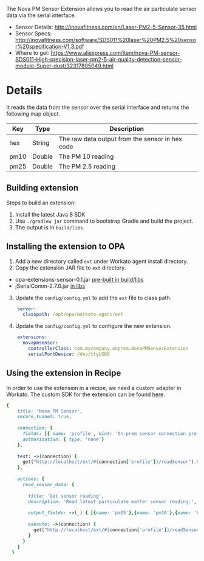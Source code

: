 The Nova PM Sensor Extension allows you to read the air particulate sensor data via the serial interface. 

- Sensor Details: http://inovafitness.com/en/Laser-PM2-5-Sensor-35.html
- Sensor Specs: http://inovafitness.com/software/SDS011%20laser%20PM2.5%20sensor%20specification-V1.3.pdf
- Where to get: https://www.aliexpress.com/item/nova-PM-sensor-SDS011-High-precision-laser-pm2-5-air-quality-detection-sensor-module-Super-dust/32317805049.html

# Details
It reads the data from the sensor over the serial interface and returns the following map object.

| Key | Type | Description |
| --- | --- | --- |
| hex | String | The raw data output from the sensor in hex code |
| pm10 | Double | The PM 10 reading |
| pm25 | Double | The PM 2.5 reading |

## Building extension

Steps to build an extension:

1. Install the latest Java 8 SDK
2. Use `./gradlew jar` command to bootstrap Gradle and build the project.
3. The output is in `build/libs`.

## Installing the extension to OPA

1. Add a new directory called `ext` under Workato agent install directory.
2. Copy the extension JAR file to `ext` directory.
  - opa-extensions-sensor-0.1.jar [pre-built in build/libs](https://gitlab.com/peaz/workato-nova-pm-sensor-connector/-/blob/main/build/libs/workato-nova-pm-sensor-connector-0.1.jar)
  - jSerialComm-2.7.0.jar [in libs](https://gitlab.com/peaz/workato-nova-pm-sensor-connector/-/blob/main/libs/jSerialComm-2.7.0.jar)
3. Update the `config/config.yml` to add the `ext` file to class path.

```yml
    server:
      classpath: /opt/opa/workato-agent/ext
```

4. Update the `config/config.yml` to configure the new extension.

```yml
    extensions:
      novapmsensor:
        controllerClass: com.mycompany.onprem.NovaPMSensorExtension
        serialPortDevice: /dev/ttyUSB0
```

## Using the extension in Recipe

In order to use the extension in a recipe, we need a custom adapter in Workato. The custom SDK for the extension 
can be found [here](https://gitlab.com/peaz/workato-nova-pm-sensor-connector/-/blob/main/custom-sdk/Nova-PM-Sensor-Connector.rb).

```ruby
{
    title: 'Nova PM Sensor',
    secure_tunnel: true,
  
    connection: {
      fields: [{ name: 'profile', hint: 'On-prem sensor connection profile' }],
      authorization: { type: 'none'}
    },
  
    test: ->(connection) {
      get("http://localhost/ext/#{connection['profile']}/readSensor").headers('X-Workato-Connector': 'enforce')
    },
  
    actions: {
      read_sensor_data: {
  
        title: 'Get sensor reading',
        description: 'Read latest particulate matter sensor reading.',
  
        output_fields: ->(_) { [{name: 'pm25'},{name: 'pm10'},{name: 'hex'}] },
  
        execute: ->(connection) {
          get("http://localhost/ext/#{connection['profile']}/readSensor").headers('X-Workato-Connector': 'enforce')
        }
      }
    }
  }
```
